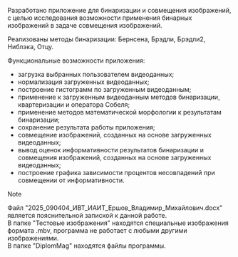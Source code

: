 Разработано приложение для бинаризации и совмещения изображений, с целью исследования возможности применения бинарных изображений в задаче совмещения изображений.  

Реализованы методы бинаризации: Бернсена, Брэдли, Брэдли2, Ниблэка, Отцу.

Функциональные возможности приложения:  
- загрузка выбранных пользователем видеоданных;  
- нормализация загруженных видеоданных;  
- построение гистограмм по загруженным видеоданным;  
- применение к загруженным видеоданным методов бинаризации, квартеризации и оператора Собеля;  
- применение методов математической морфологии к результатам бинаризации;  
- сохранение результата работы приложения;  
- совмещение изображений, созданных на основе загруженных видеоданных;  
- вывод оценок информативности результатов бинаризации и совмещения изображений, созданных на основе загруженных видеоданных;  
- построение графика зависимости процентов несовпадений при совмещении от информативности.  
> [!NOTE]
> Файл "2025_090404_ИВТ_ИАИТ_Ершов_Владимир_Михайлович.docx" является пояснительной запиской к данной работе.  
В папке "Тестовые изображения" находятся специальные изображения формата .mbv, программа не работает с любыми другими изображениями.  
В папке "DiplomMag" находятся файлы программы.  
